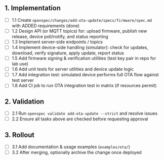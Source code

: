 ## 1. Implementation
- [ ] 1.1 Create `openspec/changes/add-ota-update/specs/firmware/spec.md` with ADDED requirements (done)
- [ ] 1.2 Design API (or MQTT topics) for: upload firmware, publish new release, device poll/notify, and status reporting
- [ ] 1.3 Implement server-side endpoints / topics
- [ ] 1.4 Implement device-side handling (simulator): check for updates, download, verify signature, apply update, report status
- [ ] 1.5 Add firmware signing & verification utilities (test key pair in repo for lab use)
- [ ] 1.6 Add unit tests for server utilities and device update logic
- [ ] 1.7 Add integration test: simulated device performs full OTA flow against test server
- [ ] 1.8 Add CI job to run OTA integration test in matrix (if resources permit)

## 2. Validation
- [ ] 2.1 Run `openspec validate add-ota-update --strict` and resolve issues
- [ ] 2.2 Ensure all tasks above are checked before requesting approval

## 3. Rollout
- [ ] 3.1 Add documentation & usage examples (`examples/ota/`)
- [ ] 3.2 After merging, optionally archive the change once deployed
